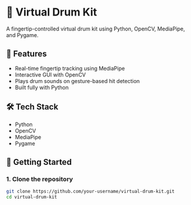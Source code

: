 # 🥁 Virtual Drum Kit

A fingertip-controlled virtual drum kit using Python, OpenCV, MediaPipe, and Pygame.

## 🎯 Features

- Real-time fingertip tracking using MediaPipe
- Interactive GUI with OpenCV
- Plays drum sounds on gesture-based hit detection
- Built fully with Python

## 🛠️ Tech Stack

- Python
- OpenCV
- MediaPipe
- Pygame


## 🚀 Getting Started

### 1. Clone the repository

```bash
git clone https://github.com/your-username/virtual-drum-kit.git
cd virtual-drum-kit
